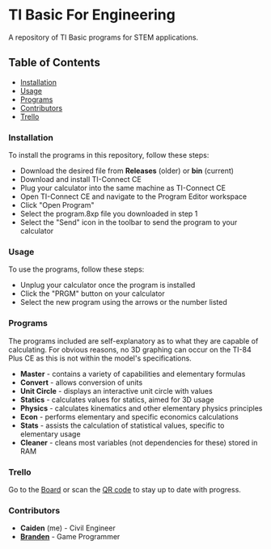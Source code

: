 # TI Basic For Engineering
A repository of TI Basic programs for STEM applications.

## Table of Contents
- [Installation](https://github.com/caidenad25/TI-Basic-For-Engineering#installation)
- [Usage](https://github.com/caidenad25/TI-Basic-For-Engineering#usage)
- [Programs](https://github.com/caidenad25/TI-Basic-For-Engineering#programs)
- [Contributors](https://github.com/caidenad25/TI-Basic-For-Engineering#contributors)
- [Trello](https://github.com/caidenad25/TI-Basic-For-Engineering#trello)

### Installation
To install the programs in this repository, follow these steps:

- Download the desired file from **Releases** (older) or **bin** (current)
- Download and install TI-Connect CE
- Plug your calculator into the same machine as TI-Connect CE
- Open TI-Connect CE and navigate to the Program Editor workspace
- Click "Open Program"
- Select the program.8xp file you downloaded in step 1
- Select the "Send" icon in the toolbar to send the program to your calculator

### Usage
To use the programs, follow these steps:

- Unplug your calculator once the program is installed
- Click the "PRGM" button on your calculator
- Select the new program using the arrows or the number listed

### Programs
The programs included are self-explanatory as to what they are capable of calculating. For obvious reasons, no 3D graphing can occur on the TI-84 Plus CE as this is not within the model's specifications.

- **Master** - contains a variety of capabilities and elementary formulas
- **Convert** - allows conversion of units
- **Unit Circle** - displays an interactive unit circle with values
- **Statics** - calculates values for statics, aimed for 3D usage
- **Physics** - calculates kinematics and other elementary physics principles
- **Econ** - performs elementary and specific economics calculations
- **Stats** - assists the calculation of statistical values, specific to elementary usage
- **Cleaner** - cleans most variables (not dependencies for these) stored in RAM

### Trello
Go to the [Board](https://trello.com/b/A7M2hqHN) or scan the [QR code](https://user-images.githubusercontent.com/128340381/229000146-6814e9ba-dead-4c24-9bc8-097cac913492.png) to stay up to date with progress.

### Contributors
- **Caiden** (me) - Civil Engineer
- [**Branden**](https://github.com/BrandenEK) - Game Programmer
